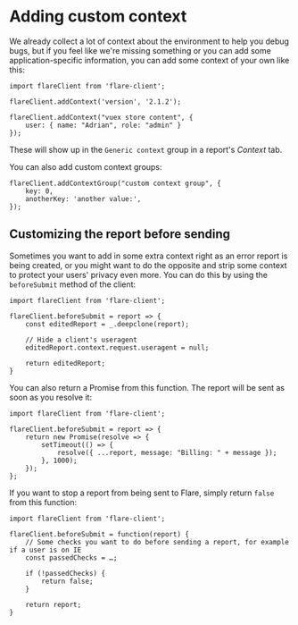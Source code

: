 # Adding custom context

We already collect a lot of context about the environment to help you debug bugs, but if you feel like we're missing something or you can add some application-specific information, you can add some context of your own like this:

```JS
import flareClient from 'flare-client';

flareClient.addContext('version', '2.1.2');

flareClient.addContext("vuex store content", {
    user: { name: "Adrian", role: "admin" }
});
```

These will show up in the `Generic context` group in a report's _Context_ tab.

You can also add custom context groups:

```JS
flareClient.addContextGroup("custom context group", {
    key: 0,
    anotherKey: 'another value:',
});

```

## Customizing the report before sending

Sometimes you want to add in some extra context right as an error report is being created, or you might want to do the opposite and strip some context to protect your users' privacy even more. You can do this by using the `beforeSubmit` method of the client:

```JS
import flareClient from 'flare-client';

flareClient.beforeSubmit = report => {
    const editedReport = _.deepclone(report);

    // Hide a client's useragent
    editedReport.context.request.useragent = null;

    return editedReport;
}
```

You can also return a Promise from this function. The report will be sent as soon as you resolve it:

```JS
import flareClient from 'flare-client';

flareClient.beforeSubmit = report => {
    return new Promise(resolve => {
        setTimeout(() => {
            resolve({ ...report, message: "Billing: " + message });
        }, 1000);
    });
};
```

If you want to stop a report from being sent to Flare, simply return `false` from this function:

```JS
import flareClient from 'flare-client';

flareClient.beforeSubmit = function(report) {
    // Some checks you want to do before sending a report, for example if a user is on IE
    const passedChecks = …;

    if (!passedChecks) {
        return false;
    }

    return report;
}
```
